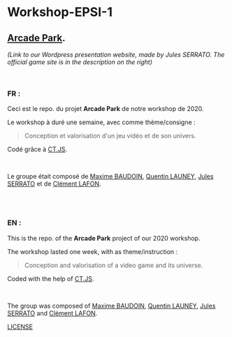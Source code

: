 # Workshop-EPSI-1
## [Arcade Park](https://arcadepark.wordpress.com/home/).
*(Link to our Wordpress presentation website, made by Jules SERRATO. The official game site is in the description on the right)*

<br/>

### FR : 
Ceci est le repo. du projet **Arcade Park** de notre workshop de 2020.

Le workshop à duré une semaine, avec comme thème/consigne : 
> Conception et valorisation d'un jeu vidéo et de son univers.

Codé grâce à [CT.JS](https://github.com/ct-js/ct-js).

<br/>

Le groupe était composé de [Maxime BAUDOIN](https://github.com/max33530), [Quentin LAUNEY](https://github.com/Elsword24), [Jules SERRATO](https://github.com/sjules027) et de [Clément LAFON](https://github.com/Jpn287). 

<br/>

<br/>

### EN :
This is the repo. of the **Arcade Park** project of our 2020 workshop.

The workshop lasted one week, with as theme/instruction :
> Conception and valorisation of a video game and its universe.

Coded with the help of [CT.JS](https://github.com/ct-js/ct-js).

<br/>

The group was composed of [Maxime BAUDOIN](https://github.com/max33530), [Quentin LAUNEY](https://github.com/Elsword24), [Jules SERRATO](https://github.com/sjules027) and [Clément LAFON](https://github.com/Jpn287).


[LICENSE](docs/LICENSE)
